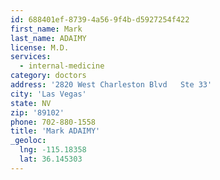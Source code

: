 ```yaml
---
id: 688401ef-8739-4a56-9f4b-d5927254f422
first_name: Mark
last_name: ADAIMY
license: M.D.
services:
  - internal-medicine
category: doctors
address: '2820 West Charleston Blvd   Ste 33'
city: 'Las Vegas'
state: NV
zip: '89102'
phone: 702-880-1558
title: 'Mark ADAIMY'
_geoloc:
  lng: -115.18358
  lat: 36.145303
---
```

